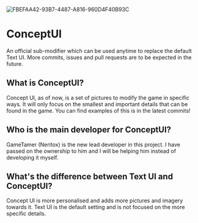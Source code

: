 ![FBEFAA42-93B7-4487-A816-960D4F40B93C](https://user-images.githubusercontent.com/61859835/120790668-96b21c80-c576-11eb-88cb-e921fce46cf6.png)
# ConceptUI
An official sub-modifier which can be used anytime to replace the default Text UI. More commits, issues and pull requests are to be
expected in the future.

## What is ConceptUI?
Concept UI, as of now, is a set of pictures to modify the game in specific ways. It will only focus on the smallest and important details
that can be found in the game. You can find examples of this is in the latest commits!

## Who is the main developer for ConceptUI?
GameTamer (Neritox) is the new lead developer in this project. I have passed on the ownership to him and I will be helping him instead
of developing it myself.

## What's the difference between Text UI and ConceptUI?
Concept UI is more personalised and adds more pictures and imagery towards it. Text UI is the default
setting and is not focused on the more specific details.
